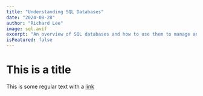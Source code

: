 ```yaml
---
title: "Understanding SQL Databases"
date: "2024-08-28"
author: "Richard Lee"
image: sql.avif
excerpt: "An overview of SQL databases and how to use them to manage and query data effectively."
isFeatured: false
---
```


# This is a title

This is some regular text with a [link](https://google.com)
